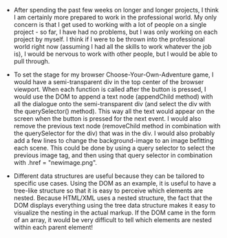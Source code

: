 
 - After spending the past few weeks on longer and longer projects, I think I am certainly more prepared to work in the professional world. My only concern is that I get used to working with a lot of people on a single project - so far, I have had no problems, but I was only working on each project by myself. I think if I were to be thrown into the professional world right now (assuming I had all the skills to work whatever the job is), I would be nervous to work with other people, but I would be able to pull through.

 - To set the stage for my browser Choose-Your-Own-Adventure game, I would have a semi-transparent div in the top center of the browser viewport. When each function is called after the button is pressed, I would use the DOM to append a text node (appendChild method) with all the dialogue onto the semi-transparent div (and select the div with the querySelector() method). This way all the text would appear on the screen when the button is pressed for the next event. I would also remove the previous text node (removeChild method in combination with the querySelector for the div) that was in the div.
 I would also probably add a few lines to change the background-image to an image befitting each scene. This could be done by using a query selector to select the previous image tag, and then using that query selector in combination with .href = "newimage.png".

 - Different data structures are useful because they can be tailored to specific use cases. Using the DOM as an example, it is useful to have a tree-like structure so that it is easy to perceive which elements are nested. Because HTML/XML uses a nested structure, the fact that the DOM displays everything using the tree data structure makes it easy to visualize the nesting in the actual markup. If the DOM came in the form of an array, it would be very difficult to tell which elements are nested within each parent element!
